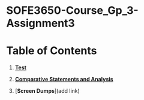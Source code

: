 ﻿# SOFE3650-Course_Gp_3-Assignment3
 
 # Table of Contents
1. [**Test**](/src)

3. [**Comparative Statements and Analysis**](/Comparsion.txt)
   
4. [**Screen Dumps**](add link)
